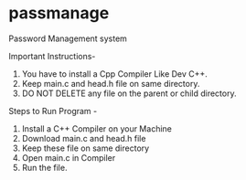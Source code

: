 # passmanage
Password Management system

Important Instructions-
1. You have to install a Cpp Compiler Like Dev C++.
2. Keep main.c and head.h file on same directory.
3. DO NOT DELETE any file on the parent or child directory.

Steps to Run Program -
1. Install a C++ Compiler on your Machine
2. Download main.c and head.h file
3. Keep these file on same directory
4. Open main.c in Compiler
5. Run the file.
